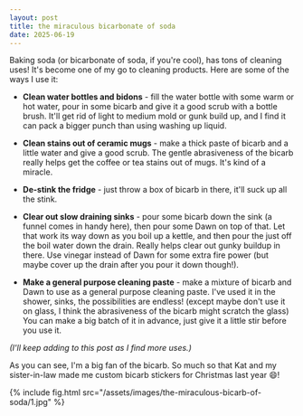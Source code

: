 ```yaml
---
layout: post
title: the miraculous bicarbonate of soda
date: 2025-06-19
---
```

Baking soda (or bicarbonate of soda, if you're cool), has tons of cleaning
uses! It's become one of my go to cleaning products. Here are some of the ways
I use it:

* **Clean water bottles and bidons** - fill the water bottle with some warm or
hot water, pour in some bicarb and give it a good scrub with a bottle brush.
It'll get rid of light to medium mold or gunk build up, and I find it can pack
a bigger punch than using washing up liquid.

* **Clean stains out of ceramic mugs** - make a thick paste of bicarb and a
little water and give a good scrub. The gentle abrasiveness of the bicarb
really helps get the coffee or tea stains out of mugs. It's kind of a miracle.

* **De-stink the fridge** - just throw a box of bicarb in there, it'll suck up
all the stink.

* **Clear out slow draining sinks** - pour some bicarb down the sink (a funnel
comes in handy here), then pour some Dawn on top of that. Let that work its way
down as you boil up a kettle, and then pour the just off the boil water down
the drain. Really helps clear out gunky buildup in there. Use vinegar instead
of Dawn for some extra fire power (but maybe cover up the drain after you pour
it down though!). 

* **Make a general purpose cleaning paste** - make a mixture of bicarb and Dawn
to use as a general purpose cleaning paste. I've used it in the shower, sinks,
the possibilities are endless! (except maybe don't use it on glass, I think the
abrasiveness of the bicarb might scratch the glass) You can make a big batch of
it in advance, just give it a little stir before you use it.

*(I'll keep adding to this post as I find more uses.)*

As you can see, I'm a big fan of the bicarb. So much so that Kat and my
sister-in-law made me custom bicarb stickers for Christmas last year 😄!

{% include fig.html src="/assets/images/the-miraculous-bicarb-of-soda/1.jpg" %}
